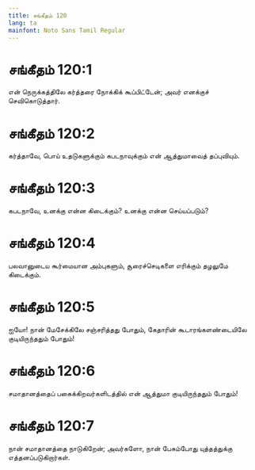 ```yaml
---
title: சங்கீதம் 120
lang: ta
mainfont: Noto Sans Tamil Regular
---
```


# சங்கீதம் 120:1

என் நெருக்கத்திலே கர்த்தரை நோக்கிக் கூப்பிட்டேன்; அவர் எனக்குச் செவிகொடுத்தார்.

# சங்கீதம் 120:2

கர்த்தாவே, பொய் உதடுகளுக்கும் கபடநாவுக்கும் என் ஆத்துமாவைத் தப்புவியும்.

# சங்கீதம் 120:3

கபடநாவே, உனக்கு என்ன கிடைக்கும்? உனக்கு என்ன செய்யப்படும்?

# சங்கீதம் 120:4

பலவானுடைய கூர்மையான அம்புகளும், சூரைச்செடிகளை எரிக்கும் தழலுமே கிடைக்கும்.

# சங்கீதம் 120:5

ஐயோ! நான் மேசேக்கிலே சஞ்சரித்தது போதும், கேதாரின் கூடாரங்களண்டையிலே குடியிருந்ததும் போதும்!

# சங்கீதம் 120:6

சமாதானத்தைப் பகைக்கிறவர்களிடத்தில் என் ஆத்துமா குடியிருந்ததும் போதும்!

# சங்கீதம் 120:7

நான் சமாதானத்தை நாடுகிறேன்; அவர்களோ, நான் பேசும்போது யுத்தத்துக்கு எத்தனப்படுகிறார்கள்.

